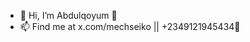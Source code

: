 - 👋 Hi, I’m Abdulqoyum 👀
- 📫 Find me at x.com/mechseiko || +2349121945434💞️

<!---
mechseiko/mechseiko is a ✨ special ✨ repository because its `README.md` (this file) appears on your GitHub profile.
You can click the Preview link to take a look at your changes.
--->
